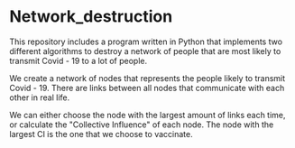 # Network_destruction

This repository includes a program written in Python that implements two different algorithms to destroy a network of people that are most likely to transmit Covid - 19 to a lot of people. 

We create a network of nodes that represents the people likely to transmit Covid - 19. There are links between all nodes that communicate with each other in real life. 

We can either choose  the node with the largest amount of links each time, or calculate the "Collective Influence" of each node. The node with the largest CI is the one that we choose to vaccinate. 
